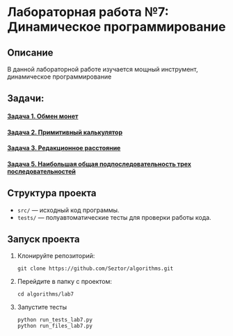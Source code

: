 # Лабораторная работа №7: Динамическое программирование

## Описание
В данной лабораторной работе изучается мощный инструмент, динамическое
программирование

## Задачи:
#### [Задача 1. Обмен монет](https://github.com/Seztor/algorithms/tree/main/lab7/task1)
#### [Задача 2. Примитивный калькулятор](https://github.com/Seztor/algorithms/tree/main/lab7/task2)
#### [Задача 3. Редакционное расстояние](https://github.com/Seztor/algorithms/tree/main/lab7/task3)
#### [Задача 5. Наибольшая общая подпоследовательность трех последовательностей](https://github.com/Seztor/algorithms/tree/main/lab7/task5)


## Структура проекта
- `src/` — исходный код программы.
- `tests/` — полуавтоматические тесты для проверки работы кода.

## Запуск проекта
1. Клонируйте репозиторий:
   ```
   git clone https://github.com/Seztor/algorithms.git
   ```
2. Перейдите в папку с проектом:
    ```
   cd algorithms/lab7
    ```
3. Запустите тесты
   ```
   python run_tests_lab7.py
   python run_files_lab7.py
   ```
